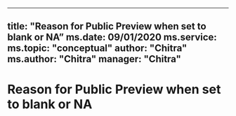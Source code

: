 
---

title: "Reason for Public Preview when set to blank or NA”
ms.date: 09/01/2020
ms.service: 
ms.topic: "conceptual"
author: "Chitra"
ms.author: "Chitra"
manager: "Chitra"
---

# Reason for Public Preview when set to blank or NA
